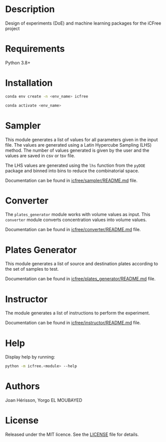 
# Description

Design of experiments (DoE) and machine learning packages for the iCFree project

# Requirements

Python 3.8+

# Installation

~~~bash
conda env create -n <env_name> icfree
~~~

~~~bash
conda activate <env_name>
~~~

# Sampler
This module generates a list of values for all parameters given in the input file. The values are generated using a Latin Hypercube Sampling (LHS) method. The number of values generated is given by the user and the values are saved in csv or tsv file.

The LHS values are generated using the `lhs` function from the `pyDOE` package and binned into bins to reduce the combinatorial space.

Documentation can be found in [icfree/sampler/README.md](icfree/sampler/README.md) file.

# Converter
The `plates_generator` module works with volume values as input. This `converter` module converts concentration values into volume values.

Documentation can be found in [icfree/converter/README.md](icfree/converter/README.md) file.


# Plates Generator
This module generates a list of source and destination plates according to the set of samples to test.

Documentation can be found in [icfree/plates_generator/README.md](icfree/plates_generator/README.md) file.

# Instructor
The module generates a list of instructions to perform the experiment.

Documentation can be found in [icfree/instructor/README.md](icfree/instructor/README.md) file.

# Help
Display help by running:
~~~bash
python -m icfree.<module> --help
~~~

# Authors
Joan Hérisson, Yorgo EL MOUBAYED

# License
Released under the MIT licence. See the [LICENSE](https://github.com/brsynth/icfree-ml/blob/main/LICENSE.md) file for details.
